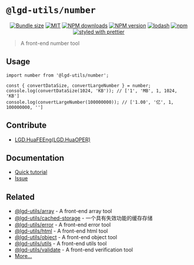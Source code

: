 <!--
 * @Author: shiconghua
 * @Alias: LGD.HuaFEEng
 * @Date: 2021-09-19 22:59:53
 * @LastEditTime: 2021-09-20 00:07:09
 * @LastEditors: shiconghua
 * @Description: file content
 * @FilePath: \lgd-utils\packages\number\README.md
-->
# `@lgd-utils/number`

<div align="center">

[![Bundle size](https://img.shields.io/bundlephobia/minzip/@lgd-utils/number.svg)](https://bundlephobia.com/result?p=@lgd-utils/number)
[![MIT](https://img.shields.io/badge/license-MIT-000000.svg)](https://opensource.org/licenses/MIT/)
[![NPM downloads](https://img.shields.io/npm/dm/@lgd-utils/number.svg?style=flat)](https://npmjs.org/package/@lgd-utils/number)
[![NPM version](https://img.shields.io/npm/v/@lgd-utils/number.svg?style=flat)](https://npmjs.org/package/@lgd-utils/number)
[![lodash](https://img.shields.io/badge/lodash-4-green.svg)](https://github.com/lodash/lodash)
[![npm](https://img.shields.io/npm/dt/@lgd-utils/number)](https://www.npmjs.com/package/@lgd-utils/number)
[![styled with prettier](https://img.shields.io/badge/styled_with-prettier-ff69b4.svg)](https://github.com/prettier/prettier)

</div>

> A front-end number tool

## Usage

```
import number from '@lgd-utils/number';

const { convertDataSize, convertLargeNumber } = number;
console.log(convertDataSize(1024, 'KB')); // ['1', 'MB', 1, 1024, 'KB']
console.log(convertLargeNumber(100000000)); // ['1.00', '亿', 1, 100000000, '']
```

## Contribute

- [LGD.HuaFEEng(LGD.HuaOPER)][blog]

## Documentation

- [Quick tutorial](https://github.com/LGDHuaOPER/lgd-utils/tree/main/packages/number#readme)
- [Issue](https://github.com/LGDHuaOPER/lgd-utils/issues)

## Related

- [@lgd-utils/array](https://github.com/LGDHuaOPER/lgd-utils/tree/main/packages/array) - A front-end array tool
- [@lgd-utils/cached-storage](https://github.com/LGDHuaOPER/lgd-utils/tree/main/packages/cached-storage) - 一个具有失效功能的缓存存储
- [@lgd-utils/error](https://github.com/LGDHuaOPER/lgd-utils/tree/main/packages/error) - A front-end error tool
- [@lgd-utils/html](https://github.com/LGDHuaOPER/lgd-utils/tree/main/packages/html) - A front-end html tool
- [@lgd-utils/object](https://github.com/LGDHuaOPER/lgd-utils/tree/main/packages/object) - A front-end object tool
- [@lgd-utils/utils](https://github.com/LGDHuaOPER/lgd-utils/tree/main/packages/utils) - A front-end utils tool
- [@lgd-utils/validate](https://github.com/LGDHuaOPER/lgd-utils/tree/main/packages/validate) - A front-end verification tool
- [More…](https://github.com/LGDHuaOPER/lgd-utils)

[blog]: https://lgdhuaoper.github.io/ '敬昭的博客'
